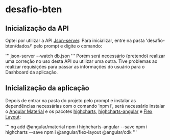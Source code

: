 # desafio-bten
 ## Inicialização da API
 Optei por utilizar a API [Json-server](https://github.com/typicode/json-server). Para inicializar, entre na pasta 'desafio-bten/dados/' pelo prompt e digite o comando:
 
 '''
 json-server --watch db.json
 '''
 Porém será necessário (pretendo) realizar uma correção no uso desta API ou utilizar uma outra. Tive problemas ao realizar requisições para passar as informações do usuário para o Dashboard da aplicação.
 
 ## Inicialização da aplicação
 Depois de entrar na pasta do projeto pelo prompt e instalar as dependências necessárias com o comando 'npm i', será necessário instalar o [Angular Material](https://material.angular.io/guide/getting-started) e os pacotes [highcharts](https://www.highcharts.com/docs/getting-started/install-from-npm), [highcharts-angular](https://www.npmjs.com/package/highcharts-angular) e [Flex Layout](https://github.com/angular/flex-layout):
 
 '''
 ng add @angular/material
 npm i highcharts-angular --save
 npm i highcharts --save
npm i @angular/flex-layout @angular/cdk
'''
